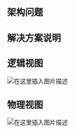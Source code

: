 ﻿## 架构问题

## 解决方案说明

## 逻辑视图
![在这里插入图片描述](https://img-blog.csdnimg.cn/20190627010355795.png?x-oss-process=image/watermark,type_ZmFuZ3poZW5naGVpdGk,shadow_10,text_aHR0cHM6Ly9ibG9nLmNzZG4ubmV0L2NhdF94aW5n,size_16,color_FFFFFF,t_70)
## 物理视图
![在这里插入图片描述](https://img-blog.csdnimg.cn/20190627122500358.png?x-oss-process=image/watermark,type_ZmFuZ3poZW5naGVpdGk,shadow_10,text_aHR0cHM6Ly9ibG9nLmNzZG4ubmV0L2NhdF94aW5n,size_16,color_FFFFFF,t_70)
